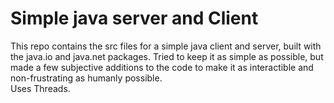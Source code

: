 # Simple java server and Client

This repo contains the src files for a simple java client and server, built with the java.io and java.net packages.
Tried to keep it as simple as possible, but made a few subjective additions to the code to make it as interactible and non-frustrating as humanly possible.
<br>Uses Threads.
